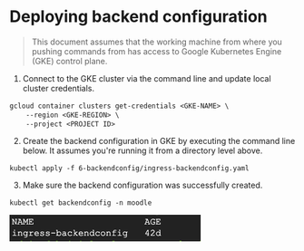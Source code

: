 # Deploying backend configuration

> This document assumes that the working machine from where you pushing commands from has access to Google Kubernetes Engine (GKE) control plane.

1. Connect to the GKE cluster via the command line and update local cluster credentials.

```
gcloud container clusters get-credentials <GKE-NAME> \
    --region <GKE-REGION> \
    --project <PROJECT ID>
```

2. Create the backend configuration in GKE by executing the command line below. It assumes you're running it from a directory level above.

```
kubectl apply -f 6-backendconfig/ingress-backendconfig.yaml
```

3. Make sure the backend configuration was successfully created.

```
kubectl get backendconfig -n moodle
```

<p align="left">
    <img src="../img/backendconfig-created.png">
</p>